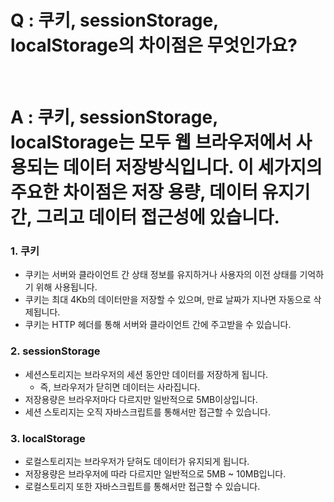 # Q : 쿠키, sessionStorage, localStorage의 차이점은 무엇인가요?

<br />

# A : 쿠키, sessionStorage, localStorage는 모두 웹 브라우저에서 사용되는 데이터 저장방식입니다. 이 세가지의 주요한 차이점은 저장 용량, 데이터 유지기간, 그리고 데이터 접근성에 있습니다.

### 1. 쿠키

- 쿠키는 서버와 클라이언트 간 상태 정보를 유지하거나 사용자의 이전 상태를 기억하기 위해 사용됩니다.
- 쿠키는 최대 4Kb의 데이터만을 저장할 수 있으며, 만료 날짜가 지나면 자동으로 삭제됩니다.
- 쿠키는 HTTP 헤더를 통해 서버와 클라이언트 간에 주고받을 수 있습니다.

### 2. sessionStorage

- 세션스토리지는 브라우저의 세션 동안만 데이터를 저장하게 됩니다.
  - 즉, 브라우저가 닫히면 데이터는 사라집니다.
- 저장용량은 브라우저마다 다르지만 일반적으로 5MB이상입니다.
- 세션 스토리지는 오직 자바스크립트를 통해서만 접근할 수 있습니다.

### 3. localStorage

- 로컬스토리지는 브라우저가 닫혀도 데이터가 유지되게 됩니다.
- 저장용량은 브라우저에 따라 다르지만 일반적으로 5MB ~ 10MB입니다.
- 로컬스토리지 또한 자바스크립트를 통해서만 접근할 수 있습니다.

